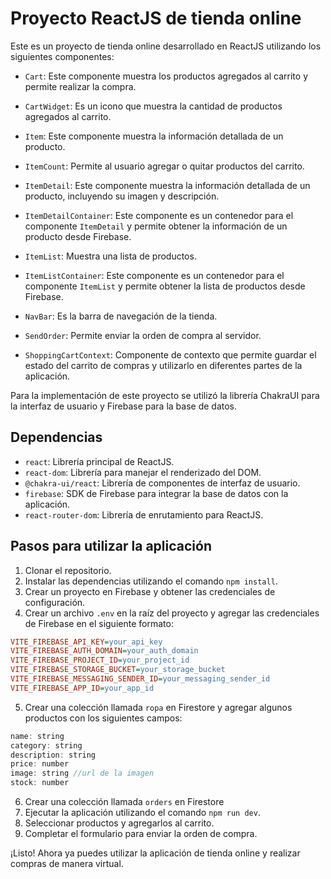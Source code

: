 # Proyecto ReactJS de tienda online

Este es un proyecto de tienda online desarrollado en ReactJS utilizando los siguientes componentes:

- `Cart`: Este componente muestra los productos agregados al carrito y permite realizar la compra.

- `CartWidget`: Es un icono que muestra la cantidad de productos agregados al carrito.

- `Item`: Este componente muestra la información detallada de un producto.

- `ItemCount`: Permite al usuario agregar o quitar productos del carrito.

- `ItemDetail`: Este componente muestra la información detallada de un producto, incluyendo su imagen y descripción.

- `ItemDetailContainer`: Este componente es un contenedor para el componente `ItemDetail` y permite obtener la información de un producto desde Firebase.

- `ItemList`: Muestra una lista de productos.

- `ItemListContainer`: Este componente es un contenedor para el componente `ItemList` y permite obtener la lista de productos desde Firebase.

- `NavBar`: Es la barra de navegación de la tienda.

- `SendOrder`: Permite enviar la orden de compra al servidor.

- `ShoppingCartContext`: Componente de contexto que permite guardar el estado del carrito de compras y utilizarlo en diferentes partes de la aplicación.

Para la implementación de este proyecto se utilizó la librería ChakraUI para la interfaz de usuario y Firebase para la base de datos.

## Dependencias

- `react`: Librería principal de ReactJS.
- `react-dom`: Librería para manejar el renderizado del DOM.
- `@chakra-ui/react`: Librería de componentes de interfaz de usuario.
- `firebase`: SDK de Firebase para integrar la base de datos con la aplicación.
- `react-router-dom`: Librería de enrutamiento para ReactJS.

## Pasos para utilizar la aplicación

1. Clonar el repositorio.
2. Instalar las dependencias utilizando el comando `npm install`.
3. Crear un proyecto en Firebase y obtener las credenciales de configuración.
4. Crear un archivo `.env` en la raíz del proyecto y agregar las credenciales de Firebase en el siguiente formato:

```ini
VITE_FIREBASE_API_KEY=your_api_key
VITE_FIREBASE_AUTH_DOMAIN=your_auth_domain
VITE_FIREBASE_PROJECT_ID=your_project_id
VITE_FIREBASE_STORAGE_BUCKET=your_storage_bucket
VITE_FIREBASE_MESSAGING_SENDER_ID=your_messaging_sender_id
VITE_FIREBASE_APP_ID=your_app_id
```

5. Crear una colección llamada `ropa` en Firestore y agregar algunos productos con los siguientes campos:

```javascript
name: string
category: string
description: string
price: number
image: string //url de la imagen
stock: number
```
6. Crear una colección llamada `orders` en Firestore
7. Ejecutar la aplicación utilizando el comando `npm run dev`.
8. Seleccionar productos y agregarlos al carrito.
9. Completar el formulario para enviar la orden de compra.

¡Listo! Ahora ya puedes utilizar la aplicación de tienda online y realizar compras de manera virtual.


